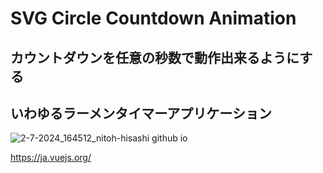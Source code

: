 # SVG Circle Countdown Animation
## カウントダウンを任意の秒数で動作出来るようにする
## いわゆるラーメンタイマーアプリケーション
![2-7-2024_164512_nitoh-hisashi github io](https://github.com/NITOH-Hisashi/SVG-Countdown-Animation/assets/97216430/98931f0d-6af8-4bf2-893e-32c9f781560b)

https://ja.vuejs.org/
